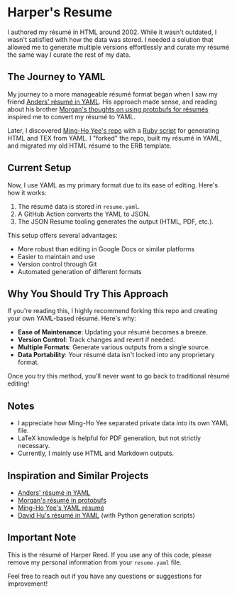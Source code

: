 # Harper's Resume

I authored my résumé in HTML around 2002. While it wasn't outdated, I wasn't satisfied with how the data was stored. I needed a solution that allowed me to generate multiple versions effortlessly and curate my résumé the same way I curate the rest of my data.

## The Journey to YAML

My journey to a more manageable résumé format began when I saw my friend [Anders' résumé in YAML](http://anders.conbere.org/resume/resume.yaml). His approach made sense, and reading about his brother [Morgan's thoughts on using protobufs for résumés](https://github.com/mconbere/Resume/) inspired me to convert my résumé to YAML.

Later, I discovered [Ming-Ho Yee's repo](https://github.com/mhyee/resume) with a [Ruby script](https://github.com/mhyee/résumé/blob/master/generate.rb) for generating HTML and TEX from YAML. I "forked" the repo, built my résumé in YAML, and migrated my old HTML résumé to the ERB template.

## Current Setup

Now, I use YAML as my primary format due to its ease of editing. Here's how it works:

1. The résumé data is stored in `resume.yaml`.
2. A GitHub Action converts the YAML to JSON.
3. The JSON Resume tooling generates the output (HTML, PDF, etc.).

This setup offers several advantages:
- More robust than editing in Google Docs or similar platforms
- Easier to maintain and use
- Version control through Git
- Automated generation of different formats

## Why You Should Try This Approach

If you're reading this, I highly recommend forking this repo and creating your own YAML-based résumé. Here's why:

- **Ease of Maintenance**: Updating your résumé becomes a breeze.
- **Version Control**: Track changes and revert if needed.
- **Multiple Formats**: Generate various outputs from a single source.
- **Data Portability**: Your résumé data isn't locked into any proprietary format.

Once you try this method, you'll never want to go back to traditional résumé editing!

## Notes

- I appreciate how Ming-Ho Yee separated private data into its own YAML file.
- LaTeX knowledge is helpful for PDF generation, but not strictly necessary.
- Currently, I mainly use HTML and Markdown outputs.

## Inspiration and Similar Projects

- [Anders' résumé in YAML](http://anders.conbere.org/resume/resume.yaml)
- [Morgan's résumé in protobufs](https://github.com/mconbere/Resume/)
- [Ming-Ho Yee's YAML résumé](https://github.com/mhyee/resume)
- [David Hu's résumé in YAML](https://github.com/divad12/resume) (with Python generation scripts)

## Important Note

This is the résumé of Harper Reed. If you use any of this code, please remove my personal information from your `resume.yaml` file.

Feel free to reach out if you have any questions or suggestions for improvement!
